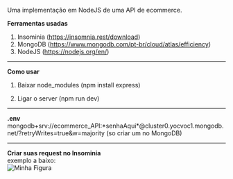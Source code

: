 Uma implementação em NodeJS de uma API de ecommerce.

<strong>Ferramentas usadas</strong>
1. Insominia (https://insomnia.rest/download)
2. MongoDB (https://www.mongodb.com/pt-br/cloud/atlas/efficiency)
3. NodeJS (https://nodejs.org/en/)
<hr>
<strong>Como usar</strong>

1. Baixar node_modules (npm install express)
 
2. Ligar o server (npm run dev)
<hr>
<strong>.env</strong>
<br>
mongodb+srv://ecommerce_API:*senhaAqui*@cluster0.yocvoc1.mongodb.net/?retryWrites=true&w=majority (so criar um no MongoDB)
<hr>
<strong>Criar suas request no Insominia</strong>
<br>
exemplo a baixo:
<br>
  <img src="https://user-images.githubusercontent.com/66924117/204291642-218f5157-ea13-4263-acc3-2c2be43fcf29.png" alt="Minha Figura">


